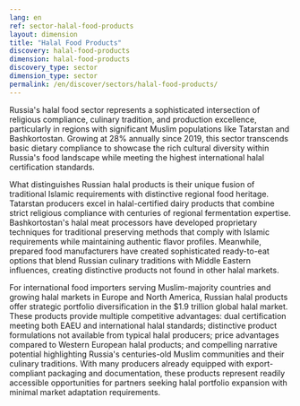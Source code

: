```yaml
---
lang: en
ref: sector-halal-food-products
layout: dimension
title: "Halal Food Products"
discovery: halal-food-products
dimension: halal-food-products
discovery_type: sector
dimension_type: sector
permalink: /en/discover/sectors/halal-food-products/
---
```


Russia's halal food sector represents a sophisticated intersection of religious compliance, culinary tradition, and production excellence, particularly in regions with significant Muslim populations like Tatarstan and Bashkortostan. Growing at 28% annually since 2019, this sector transcends basic dietary compliance to showcase the rich cultural diversity within Russia's food landscape while meeting the highest international halal certification standards.

What distinguishes Russian halal products is their unique fusion of traditional Islamic requirements with distinctive regional food heritage. Tatarstan producers excel in halal-certified dairy products that combine strict religious compliance with centuries of regional fermentation expertise. Bashkortostan's halal meat processors have developed proprietary techniques for traditional preserving methods that comply with Islamic requirements while maintaining authentic flavor profiles. Meanwhile, prepared food manufacturers have created sophisticated ready-to-eat options that blend Russian culinary traditions with Middle Eastern influences, creating distinctive products not found in other halal markets.

For international food importers serving Muslim-majority countries and growing halal markets in Europe and North America, Russian halal products offer strategic portfolio diversification in the $1.9 trillion global halal market. These products provide multiple competitive advantages: dual certification meeting both EAEU and international halal standards; distinctive product formulations not available from typical halal producers; price advantages compared to Western European halal products; and compelling narrative potential highlighting Russia's centuries-old Muslim communities and their culinary traditions. With many producers already equipped with export-compliant packaging and documentation, these products represent readily accessible opportunities for partners seeking halal portfolio expansion with minimal market adaptation requirements.

